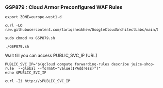 ### GSP879 :  Cloud Armor Preconfigured WAF Rules 

```
export ZONE=europe-west1-d
```

```
curl -LO raw.githubusercontent.com/tariqsheikhsw/GoogleCloudArchitectLabs/main/Solutions/GSP879.sh

sudo chmod +x GSP879.sh

./GSP879.sh
```

Wait till you can access PUBLIC_SVC_IP (URL)

```
PUBLIC_SVC_IP="$(gcloud compute forwarding-rules describe juice-shop-rule  --global --format="value(IPAddress)")"
echo $PUBLIC_SVC_IP

curl -Ii http://$PUBLIC_SVC_IP
```

